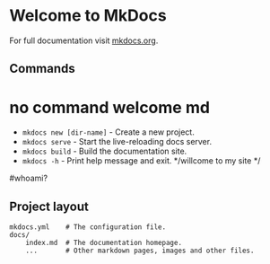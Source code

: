 # Welcome to MkDocs

For full documentation visit [mkdocs.org](https://www.mkdocs.org).

## Commands
# no command welcome md
* `mkdocs new [dir-name]` - Create a new project.
* `mkdocs serve` - Start the live-reloading docs server.
* `mkdocs build` - Build the documentation site.
* `mkdocs -h` - Print help message and exit.
 */willcome to my site */ 

#whoami? 


## Project layout

    mkdocs.yml    # The configuration file.
    docs/
        index.md  # The documentation homepage.
        ...       # Other markdown pages, images and other files.
